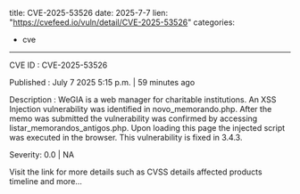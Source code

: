  
title: CVE-2025-53526
date: 2025-7-7
lien: "https://cvefeed.io/vuln/detail/CVE-2025-53526"
categories:
  - cve
---

CVE ID : CVE-2025-53526

Published :  July 7
2025
5:15 p.m. | 59 minutes ago

Description : WeGIA is a web manager for charitable institutions. An XSS Injection vulnerability was identified in novo_memorando.php.
After the memo was submitted
the vulnerability was confirmed by accessing listar_memorandos_antigos.php. Upon loading this page
the injected script was executed in the browser. This vulnerability is fixed in 3.4.3.

Severity: 0.0 | NA

Visit the link for more details
such as CVSS details
affected products
timeline
and more...
